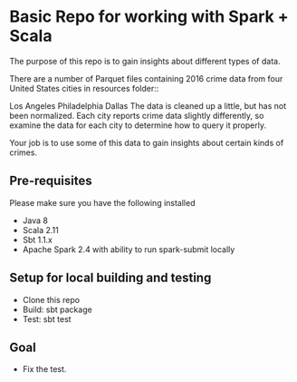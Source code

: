 # Basic Repo for working with Spark + Scala

The purpose of this repo is to gain insights about different types of data.

There are a number of Parquet files containing 2016 crime data from four United States cities in resources folder::

Los Angeles
Philadelphia
Dallas
The data is cleaned up a little, but has not been normalized. Each city reports crime data slightly differently,
so examine the data for each city to determine how to query it properly.

Your job is to use some of this data to gain insights about certain kinds of crimes.

## Pre-requisites
Please make sure you have the following installed
* Java 8
* Scala 2.11
* Sbt 1.1.x
* Apache Spark 2.4 with ability to run spark-submit locally

## Setup for local building and testing
* Clone this repo
* Build: sbt package
* Test: sbt test

## Goal
* Fix the test.

